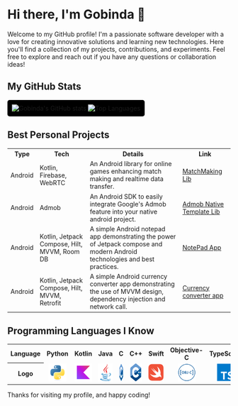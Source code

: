 # Hi there, I'm Gobinda 👋

Welcome to my GitHub profile! I'm a passionate software developer with a love for creating innovative solutions and learning new technologies. Here you'll find a collection of my projects, contributions, and experiments. Feel free to explore and reach out if you have any questions or collaboration ideas!

## My GitHub Stats

<div style="display: flex; justify-content: space-between;">
  <div style="background-color: black; padding: 10px; border-radius: 5px;">
    <img src="https://github-readme-stats.vercel.app/api?username=gobinda1547&show_icons=true&theme=radical" alt="Gobinda's GitHub stats" style="width: 49%; height: 200px;" />
    <img src="https://github-readme-stats.vercel.app/api/top-langs/?username=gobinda1547&layout=compact&theme=radical" alt="Top Languages" style="width: 49%; height: 200px;" />
  </div>
</div>

## Best Personal Projects

<table style="width: 100%;">
  <tr>
    <th>Type</th>
    <th>Tech</th>
    <th>Details</th>
    <th>Link</th>
  </tr>
  <tr>
    <td>Android</td>
    <td>Kotlin, Firebase, WebRTC</td>
    <td>An Android library for online games enhancing match making and realtime data transfer.</td>
    <td><a href="https://github.com/gobinda1547/MatchMakingTest">MatchMaking Lib</a></td>
  </tr>
  <tr>
    <td>Android</td>
    <td>Admob</td>
    <td>An Android SDK to easily integrate Google's Admob feature into your native android project.</td>
    <td><a href="https://github.com/gobinda1547/AdmobNativeTemplate">Admob Native Template Lib</a></td>
  </tr>
  <tr>
    <td>Android</td>
    <td>Kotlin, Jetpack Compose, Hilt, MVVM, Room DB</td>
    <td>A simple Android notepad app demonstrating the power of Jetpack compose and modern Android technologies and best practices.</td>
    <td><a href="https://github.com/gobinda1547/Notepad-Android-App">NotePad App</a></td>
  </tr>
  <tr>
    <td>Android</td>
    <td>Kotlin, Jetpack Compose, Hilt, MVVM, Retrofit</td>
    <td>A simple Android currency converter app demonstrating the use of MVVM design, dependency injection and network call.</td>
    <td><a href="https://github.com/gobinda1547/Currency-Converter-Android-App">Currency converter app</a></td>
  </tr>
</table>


## Programming Languages I Know

<table style="width: 100%; text-align: center;">
  <tr>
    <th>Language</th>
    <th>Python</th>
    <th>Kotlin</th>
    <th>Java</th>
    <th>C</th>
    <th>C++</th>
    <th>Swift</th>
    <th>Objective-C</th>
    <th>TypeScript</th>
  </tr>
  <tr>
    <th>Logo</th>
    <td><img src="https://raw.githubusercontent.com/devicons/devicon/master/icons/python/python-original.svg" alt="Python" style="width: 40px; height: 40px;" /></td>
    <td><img src="https://raw.githubusercontent.com/devicons/devicon/master/icons/kotlin/kotlin-original.svg" alt="Kotlin" style="width: 40px; height: 40px;" /></td>
    <td><img src="https://raw.githubusercontent.com/devicons/devicon/master/icons/java/java-original.svg" alt="Java" style="width: 40px; height: 40px;" /></td>
    <td><img src="https://raw.githubusercontent.com/devicons/devicon/master/icons/c/c-original.svg" alt="C" style="width: 40px; height: 40px;" /></td>
    <td><img src="https://raw.githubusercontent.com/devicons/devicon/master/icons/cplusplus/cplusplus-original.svg" alt="C++" style="width: 40px; height: 40px;" /></td>
    <td><img src="https://raw.githubusercontent.com/devicons/devicon/master/icons/swift/swift-original.svg" alt="Swift" style="width: 40px; height: 40px;" /></td>
    <td><img src="https://raw.githubusercontent.com/devicons/devicon/master/icons/objectivec/objectivec-plain.svg" alt="Objective-C" style="width: 40px; height: 40px;" /></td>
    <td><img src="https://raw.githubusercontent.com/devicons/devicon/master/icons/typescript/typescript-original.svg" alt="TypeScript" style="width: 40px; height: 40px;" /></td>
  </tr>
</table>

Thanks for visiting my profile, and happy coding!
